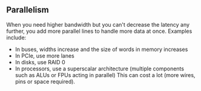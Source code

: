 ## Parallelism
When you need higher bandwidth but you can't decrease the latency any further, you add more parallel lines to handle more data at once. Examples include:
- In buses, widths increase and the size of words in memory increases
- In PCIe, use more lanes
- In disks, use RAID 0
- In processors, use a superscalar architecture (multiple components such as ALUs or FPUs acting in parallel)
This can cost a lot (more wires, pins or space required).
